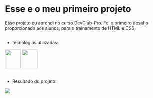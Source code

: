 <h1> Esse e o meu primeiro projeto</h1>

<p>Esse projeto eu aprendi no curso DevClub-Pro. Foi o primeiro desafio proporcionado aos alunos, para o treinamento de HTML e CSS</p>

  ##
  
  - tecnologias utilizadas:
  
<div>
  <img width="50px" height="60px" src="https://cdn.jsdelivr.net/gh/devicons/devicon@latest/icons/html5/html5-original.svg" />
  <img width="50px" height="60px" src="https://cdn.jsdelivr.net/gh/devicons/devicon@latest/icons/css3/css3-original.svg" />
</div>

  ##
  
  - Resultado do projeto:
  
<div>
  <img src="https://github.com/Kiyoshizin/first-repository/blob/master/assets/img/site-image.jpg?raw=true"/>
</div>
